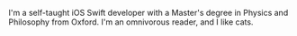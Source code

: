 
I'm a self-taught iOS Swift developer with a Master's degree in Physics and Philosophy from Oxford. I'm an omnivorous reader, and I like cats.


<!---
LiamAlexanderJones/LiamAlexanderJones is a ✨ special ✨ repository because its `README.md` (this file) appears on your GitHub profile.
You can click the Preview link to take a look at your changes.
--->



